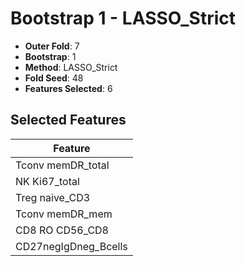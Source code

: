 # Bootstrap 1 - LASSO_Strict

- **Outer Fold**: 7
- **Bootstrap**: 1
- **Method**: LASSO_Strict
- **Fold Seed**: 48
- **Features Selected**: 6

## Selected Features

| Feature |
|---------|
| Tconv memDR_total |
| NK Ki67_total |
| Treg naive_CD3 |
| Tconv memDR_mem |
| CD8 RO CD56_CD8 |
| CD27negIgDneg_Bcells |
